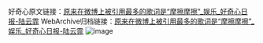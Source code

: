 好奇心原文链接：[原来在微博上被引用最多的歌词是“摩擦摩擦”_娱乐_好奇心日报-陆云霏](https://www.qdaily.com/articles/5164.html)
WebArchive归档链接：[原来在微博上被引用最多的歌词是“摩擦摩擦”_娱乐_好奇心日报-陆云霏](http://web.archive.org/web/20190623164053/https://www.qdaily.com/articles/5164.html)
![image](http://ww3.sinaimg.cn/large/007d5XDply1g3wdfe2a4yj30u02h0hdc)